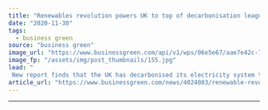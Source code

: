 ```yaml
---
title: "Renewables revolution powers UK to top of decarbonisation league table"
date: "2020-11-30"
tags: 
  - business green
source: "business green"
image_url: "https://www.businessgreen.com/api/v1/wps/06e5e67/aae7e42c-7b5a-4a39-8aa3-aa716543d1c6/5/Picture-2-Drax-Power-Station-185x114.jpg"
image_fp: "/assets/img/post_thumbnails/155.jpg"
lead: "
 New report finds that the UK has decarbonised its electricity system twice as fast any another major economy ..."
article_url: "https://www.businessgreen.com/news/4024083/renewable-revolution-powers-uk-decarbonisation-league-table"
---
```


---
